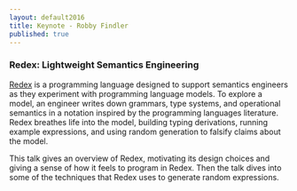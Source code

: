 ```yaml
---
layout: default2016
title: Keynote - Robby Findler
published: true
---
```


### Redex: Lightweight Semantics Engineering

[Redex](https://redex.racket-lang.org/) is a programming language designed to support semantics engineers as they experiment with programming language models. To explore a model, an engineer writes down grammars, type systems, and operational semantics in a notation inspired by the programming languages literature. Redex breathes life into the model, building typing derivations, running example expressions, and using random generation to falsify claims about the model.

This talk gives an overview of Redex, motivating its design choices and giving a sense of how it feels to program in Redex. Then the talk dives into some of the techniques that Redex uses to generate random expressions.
